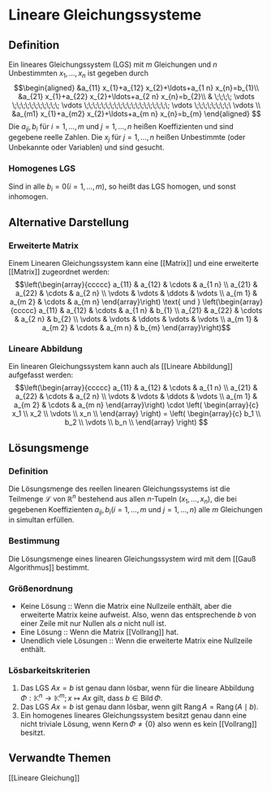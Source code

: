 # Lineare Gleichungssysteme
## Definition
Ein lineares Gleichungssystem (LGS) mit $m$ Gleichungen und $n$ Unbestimmten $x_{1}, \ldots, x_{n}$ ist gegeben durch
$$\begin{aligned}
&a_{11} x_{1}+a_{12} x_{2}+\ldots+a_{1 n} x_{n}=b_{1}\\
&a_{21} x_{1}+a_{22} x_{2}+\ldots+a_{2 n} x_{n}=b_{2}\\
& \;\;\;\; \vdots \;\;\;\;\;\;\;\;\;\;\; \vdots
\;\;\;\;\;\;\;\;\;\;\;\;\;\;\;\;\;\;\;\; \vdots
\;\;\;\;\;\;\;\;\ \vdots \\
&a_{m1} x_{1}+a_{m2} x_{2}+\ldots+a_{m n} x_{n}=b_{m}
\end{aligned} $$
Die $a_{i j}, b_{i}$ für $i=1, \ldots, m$ und $j=1, \ldots, n$ heißen Koeffizienten und sind gegebene reelle Zahlen. Die $x_{j}$ für $j=1, \ldots, n$ heißen Unbestimmte (oder Unbekannte oder Variablen) und sind gesucht.
### Homogenes LGS
Sind in alle $b_{i}=0(i=1, \ldots, m)$, so heißt das LGS homogen, und sonst inhomogen.
## Alternative Darstellung
### Erweiterte Matrix
Einem Linearen Gleichungssystem kann eine [[Matrix]] und eine erweiterte [[Matrix]] zugeordnet werden:
$$\left(\begin{array}{ccccc}
a_{11} & a_{12} & \cdots & a_{1 n}  \\
a_{21} & a_{22} & \cdots & a_{2 n}  \\
\vdots & \vdots & \ddots & \vdots  \\
a_{m 1} & a_{m 2} & \cdots & a_{m n} 
\end{array}\right) \text{ und } \left(\begin{array}{ccccc}
a_{11} & a_{12} & \cdots & a_{1 n} & b_{1} \\
a_{21} & a_{22} & \cdots & a_{2 n} & b_{2} \\
\vdots & \vdots & \ddots & \vdots & \vdots \\
a_{m 1} & a_{m 2} & \cdots & a_{m n} & b_{m}
\end{array}\right)$$
### Lineare Abbildung
Ein linearen Gleichungssystem kann auch als [[Lineare Abbildung]] aufgefasst werden:
$$\left(\begin{array}{ccccc}
a_{11} & a_{12} & \cdots & a_{1 n}  \\
a_{21} & a_{22} & \cdots & a_{2 n}  \\
\vdots & \vdots & \ddots & \vdots  \\
a_{m 1} & a_{m 2} & \cdots & a_{m n} 
\end{array}\right) \cdot \left(
\begin{array}{c}
x_1 \\
x_2 \\
\vdots  \\
x_n \\
\end{array}
\right)
= \left(
\begin{array}{c}
b_1 \\
b_2 \\
\vdots  \\
b_n \\
\end{array}
\right)
$$
## Lösungsmenge
### Definition
Die Lösungsmenge des reellen linearen Gleichungssystems ist die Teilmenge $\mathcal{L}$ von $\mathbb{R}^{n}$ bestehend aus allen $n$-Tupeln $\left(x_{1}, \ldots, x_{n}\right)$, die bei gegebenen Koeffizienten $a_{i j}, b_{i}(i=1, \ldots, m$ und $j=1, \ldots, n)$ alle $m$ Gleichungen in simultan erfüllen.
### Bestimmung
Die Lösungsmenge eines linearen Gleichungssystem wird mit dem [[Gauß Algorithmus]] bestimmt.
### Größenordnung
- Keine Lösung :: Wenn die Matrix eine Nullzeile enthält, aber die erweiterte Matrix keine aufweist. Also, wenn das entsprechende $b$ von einer Zeile mit nur Nullen als $a$ nicht null ist. 
- Eine Lösung :: Wenn die Matrix [[Vollrang]] hat.
- Unendlich viele Lösungen :: Wenn die erweiterte Matrix eine Nullzeile enthält.
### Lösbarkeitskriterien
1. Das LGS $A x=b$ ist genau dann lösbar, wenn für die lineare Abbildung $\Phi: \mathbb{K}^{n} \longrightarrow \mathbb{K}^{m} ; x \mapsto A x$ gilt, dass $b \in \operatorname{Bild} \Phi$.
2. Das LGS $A x=b$ ist genau dann lösbar, wenn gilt $\operatorname{Rang} A=\operatorname{Rang}(A \mid b)$.
3. Ein homogenes lineares Gleichungssystem besitzt genau dann eine nicht triviale Lösung, wenn $\operatorname{ Kern } \Phi \neq\{0\}$ also wenn es kein [[Vollrang]] besitzt.
## Verwandte Themen
[[Lineare Gleichung]]
